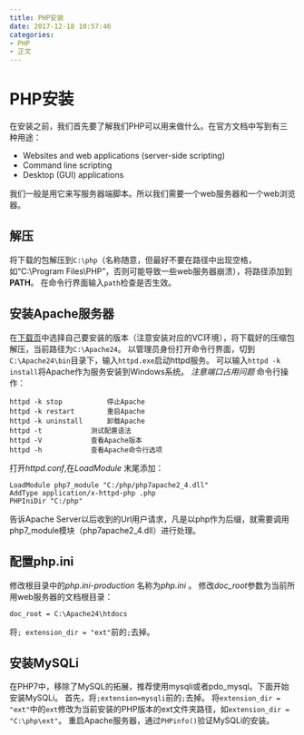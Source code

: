 ```yaml
---
title: PHP安装
date: 2017-12-18 10:57:46
categories:
- PHP
- 正文
---
```


# PHP安装

在安装之前，我们首先要了解我们PHP可以用来做什么。在官方文档中写到有三种用途：
* Websites and web applications (server-side scripting)
* Command line scripting
* Desktop (GUI) applications

我们一般是用它来写服务器端脚本。所以我们需要一个web服务器和一个web浏览器。

## 解压

将下载的包解压到`C:\php`（名称随意，但最好不要在路径中出现空格，如“C:\Program Files\PHP”，否则可能导致一些web服务器崩溃），将路径添加到**PATH**。
在命令行界面输入`path`检查是否生效。

## 安装Apache服务器

在[下载页](https://www.apachehaus.com/cgi-bin/download.plx)中选择自己要安装的版本（注意安装对应的VC环境），将下载好的压缩包解压，当前路径为`C:\Apache24`。
以管理员身份打开命令行界面，切到`C:\Apache24\bin`目录下，输入`httpd.exe`启动httpd服务。
可以输入`httpd -k install`将Apache作为服务安装到Windows系统。
*注意端口占用问题*
命令行操作：
```
httpd -k stop			停止Apache
httpd -k restart		重启Apache
httpd -k uninstall		卸载Apache
httpd -t			测试配置语法
httpd -V			查看Apache版本
httpd -h			查看Apache命令行选项
```

打开*httpd.conf*,在*LoadModule* 末尾添加：
```
LoadModule php7_module "C:/php/php7apache2_4.dll"
AddType application/x-httpd-php .php
PHPIniDir "C:/php"
```
告诉Apache Server以后收到的Url用户请求，凡是以php作为后缀，就需要调用php7_module模块（php7apache2_4.dll）进行处理。

## 配置php.ini

修改根目录中的*php.ini-production* 名称为*php.ini* 。
修改*doc_root*参数为当前所用web服务器的文档根目录：
```
doc_root = C:\Apache24\htdocs
```
将`; extension_dir = "ext"`前的`;`去掉。

## 安装MySQLi

在PHP7中，移除了MySQL的拓展，推荐使用mysqli或者pdo_mysql。下面开始安装MySQLi。
首先，将`;extension=mysqli`前的`;`去掉。
将`extension_dir = "ext"`中的`ext`修改为当前安装的PHP版本的ext文件夹路径，如`extension_dir = "C:\php\ext"`。
重启Apache服务器，通过`PHPinfo()`验证MySQLi的安装。